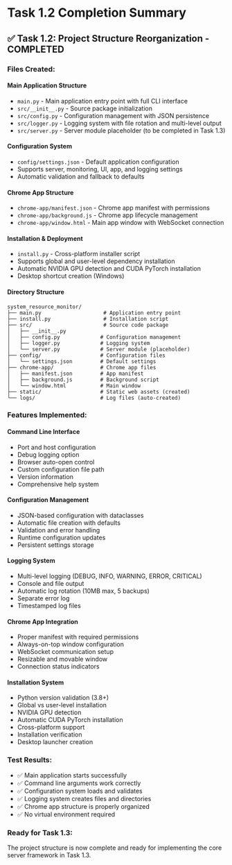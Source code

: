 # Task 1.2 Completion Summary

## ✅ Task 1.2: Project Structure Reorganization - COMPLETED

### Files Created:

#### Main Application Structure
- `main.py` - Main application entry point with full CLI interface
- `src/__init__.py` - Source package initialization
- `src/config.py` - Configuration management with JSON persistence
- `src/logger.py` - Logging system with file rotation and multi-level output
- `src/server.py` - Server module placeholder (to be completed in Task 1.3)

#### Configuration System
- `config/settings.json` - Default application configuration
- Supports server, monitoring, UI, app, and logging settings
- Automatic validation and fallback to defaults

#### Chrome App Structure
- `chrome-app/manifest.json` - Chrome app manifest with permissions
- `chrome-app/background.js` - Chrome app lifecycle management
- `chrome-app/window.html` - Main app window with WebSocket connection

#### Installation & Deployment
- `install.py` - Cross-platform installer script
- Supports global and user-level dependency installation
- Automatic NVIDIA GPU detection and CUDA PyTorch installation
- Desktop shortcut creation (Windows)

#### Directory Structure
```
system_resource_monitor/
├── main.py                    # Application entry point
├── install.py                 # Installation script
├── src/                       # Source code package
│   ├── __init__.py
│   ├── config.py             # Configuration management
│   ├── logger.py             # Logging system
│   └── server.py             # Server module (placeholder)
├── config/                   # Configuration files
│   └── settings.json         # Default settings
├── chrome-app/               # Chrome app files
│   ├── manifest.json         # App manifest
│   ├── background.js         # Background script
│   └── window.html           # Main window
├── static/                   # Static web assets (created)
└── logs/                     # Log files (auto-created)
```

### Features Implemented:

#### Command Line Interface
- Port and host configuration
- Debug logging option
- Browser auto-open control
- Custom configuration file path
- Version information
- Comprehensive help system

#### Configuration Management
- JSON-based configuration with dataclasses
- Automatic file creation with defaults
- Validation and error handling
- Runtime configuration updates
- Persistent settings storage

#### Logging System
- Multi-level logging (DEBUG, INFO, WARNING, ERROR, CRITICAL)
- Console and file output
- Automatic log rotation (10MB max, 5 backups)
- Separate error log
- Timestamped log files

#### Chrome App Integration
- Proper manifest with required permissions
- Always-on-top window configuration
- WebSocket communication setup
- Resizable and movable window
- Connection status indicators

#### Installation System
- Python version validation (3.8+)
- Global vs user-level installation
- NVIDIA GPU detection
- Automatic CUDA PyTorch installation
- Cross-platform support
- Installation verification
- Desktop launcher creation

### Test Results:
- ✅ Main application starts successfully
- ✅ Command line arguments work correctly
- ✅ Configuration system loads and validates
- ✅ Logging system creates files and directories
- ✅ Chrome app structure is properly organized
- ✅ No virtual environment required

### Ready for Task 1.3:
The project structure is now complete and ready for implementing the core server framework in Task 1.3.
